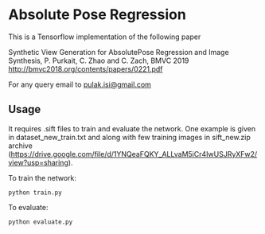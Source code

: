 # Absolute Pose Regression
This is a Tensorflow implementation of the following paper 

Synthetic View Generation for AbsolutePose Regression and Image Synthesis, P. Purkait, C. Zhao and C. Zach, BMVC 2019  
http://bmvc2018.org/contents/papers/0221.pdf

For any query email to pulak.isi@gmail.com 

## Usage 

It requires .sift files to train and evaluate the network. One example is given in dataset_new_train.txt and along with few training images in sift_new.zip archive (https://drive.google.com/file/d/1YNQeaFQKY_ALLvaM5iCr4IwUSJRyXFw2/view?usp=sharing). 

To train the network:

    python train.py 

To evaluate: 

    python evaluate.py  
